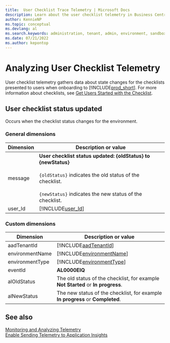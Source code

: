 ```yaml
---
title:  User Checklist Trace Telemetry | Microsoft Docs
description: Learn about the user checklist telemetry in Business Central  
author: KennieNP
ms.topic: conceptual
ms.devlang: al
ms.search.keywords: administration, tenant, admin, environment, sandbox, telemetry
ms.date: 07/21/2022
ms.author: kepontop
---
```

# Analyzing User Checklist Telemetry

User checklist telemetry gathers data about state changes for the checklists presented to users when onboarding to [!INCLUDE[prod_short](../developer/includes/prod_short.md)]. For more information about checklists, see [Get Users Started with the Checklist](onboarding-checklist.md).

## User checklist status updated

Occurs when the checklist status changes for the environment.

### General dimensions

|Dimension|Description or value|
|---------|-----|
|message|**User checklist status updated: {oldStatus} to {newStatus}** <br /><br /> `{oldStatus}` indicates the old status of the checklist.<br /><br /> `{newStatus}` indicates the new status of the checklist.|
|user_Id|[!INCLUDE[user_Id](../includes/include-telemetry-user-id.md)] |

### Custom dimensions

|Dimension|Description or value|
|---------|-----|
|aadTenantId|[!INCLUDE[aadTenantId](../includes/include-telemetry-dimension-aadtenantid.md)]|
|environmentName|[!INCLUDE[environmentName](../includes/include-telemetry-dimension-environment-name.md)]|
|environmentType|[!INCLUDE[environmentType](../includes/include-telemetry-dimension-environment-type.md)]|
|eventId|**AL0000EIQ**|
|alOldStatus| The old status of the checklist, for example **Not Started** or **In progress**. |
|alNewStatus| The new status of the checklist, for example **In progress** or **Completed**. |

## See also

[Monitoring and Analyzing Telemetry](telemetry-overview.md)  
[Enable Sending Telemetry to Application Insights](telemetry-enable-application-insights.md)  
